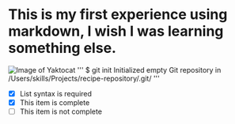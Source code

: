 # This is my first experience using markdown, I wish I was learning something else.
![Image of Yaktocat](https://octodex.github.com/images/yaktocat.png)
'''
$ git init
Initialized empty Git repository in /Users/skills/Projects/recipe-repository/.git/
'''
- [x] List syntax is required
- [x] This item is complete
- [ ] This item is not complete
